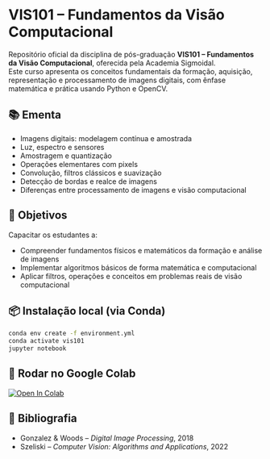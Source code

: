 # VIS101 – Fundamentos da Visão Computacional

Repositório oficial da disciplina de pós-graduação **VIS101 – Fundamentos da Visão Computacional**, oferecida pela Academia Sigmoidal.  
Este curso apresenta os conceitos fundamentais da formação, aquisição, representação e processamento de imagens digitais, com ênfase matemática e prática usando Python e OpenCV.

## 📚 Ementa
- Imagens digitais: modelagem contínua e amostrada
- Luz, espectro e sensores
- Amostragem e quantização
- Operações elementares com pixels
- Convolução, filtros clássicos e suavização
- Detecção de bordas e realce de imagens
- Diferenças entre processamento de imagens e visão computacional

## 🎯 Objetivos
Capacitar os estudantes a:
- Compreender fundamentos físicos e matemáticos da formação e análise de imagens
- Implementar algoritmos básicos de forma matemática e computacional
- Aplicar filtros, operações e conceitos em problemas reais de visão computacional

## 📦 Instalação local (via Conda)
```bash
conda env create -f environment.yml
conda activate vis101
jupyter notebook
```

## 🚀 Rodar no Google Colab
[![Open In Colab](https://colab.research.google.com/assets/colab-badge.svg)](https://colab.research.google.com/github/SEU_USUARIO/vis101-fundamentos-visao/blob/main/notebooks/00_intro_to_digital_images.ipynb)

## 📖 Bibliografia
- Gonzalez & Woods – *Digital Image Processing*, 2018
- Szeliski – *Computer Vision: Algorithms and Applications*, 2022
